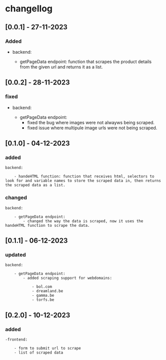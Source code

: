 # changellog

## [0.0.1] - 27-11-2023

### Added

- backend:
    
    - getPageData endpoint: function that scrapes the product details from the given url and returns it as a list.

## [0.0.2] - 28-11-2023

### fixed

- backend: 

    - getPageData endpoint: 
        - fixed the bug where images were not alwayws being scraped.
        - fixed issue where multipule image urls were not being scraped.

## [0.1.0] - 04-12-2023

### added

    backend:

        - handeHTML function: function that receives html, selectors to look for and variable names to store the scraped data in, then returns the scraped data as a list.

### changed

    backend:

        - getPageData endpoint: 
            - changed the way the data is scraped, now it uses the handeHTML function to scrape the data.

## [0.1.1] - 06-12-2023

### updated

    backend:

        - getPageData endpoint: 
            - added scraping support for webdomains: 
            
                - bol.com
                - dreamland.be
                - gamma.be
                - torfs.be

## [0.2.0] - 10-12-2023

### added

    -frontend:

        - form to submit url to scrape
        - list of scraped data